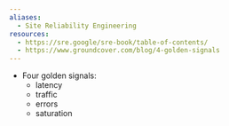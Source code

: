 ```yaml
---
aliases:
  - Site Reliability Engineering
resources:
  - https://sre.google/sre-book/table-of-contents/
  - https://www.groundcover.com/blog/4-golden-signals
---
```

- Four golden signals:
	- latency
	- traffic
	- errors
	- saturation